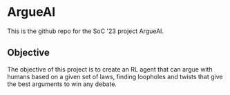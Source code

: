 # ArgueAI
This is the github repo for the SoC '23 project ArgueAI.
## Objective
The objective of this project is to create an RL agent that can argue with humans based on a given set of laws, finding loopholes and twists that give the best arguments to win any debate.
